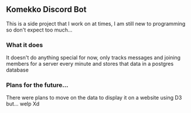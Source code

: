 ## Komekko Discord Bot

This is a side project that I work on at times, I am still new to programming so don't expect too much...

### What it does

It doesn't do anything special for now, only tracks messages and joining members for a server every minute and stores that data in a postgres database

### Plans for the future...

There were plans to move on the data to display it on a website using D3 but... welp Xd
